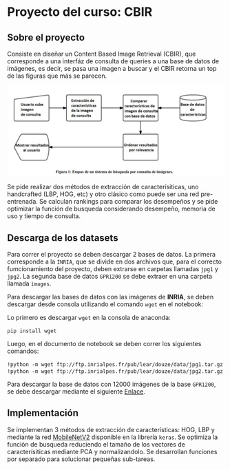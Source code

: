 # Proyecto del curso:  CBIR

## Sobre el proyecto

 Consiste en diseñar un Content Based Image Retrieval (CBIR), que corresponde a una interfáz de consulta de queries a una base de datos de imágenes, es decir, se pasa una imagen a buscar y el CBIR retorna un top de las figuras que más se parecen.
 
 ![alt text](https://github.com/mvarasg/EL5206/blob/main/Proyecto/CBIR.png?raw=true)
 
 Se pide realizar dos métodos de extracción de caracterísiticas, uno handcrafted (LBP, HOG, etc) y otro clásico como puede ser una red pre-entrenada. Se calculan rankings para comparar los desempeños y se pide optimizar la función de busqueda considerando desempeño, memoria de uso y tiempo de consulta.


## Descarga de los datasets
Para correr el proyecto se deben descargar 2 bases de datos. La primera corresponde a la ```INRIA```, que se divide en dos archivos que, para el correcto fumcionamiento del proyecto, deben extrarse en carpetas llamadas ```jpg1``` y ```jpg2```. La segunda base de datos ```GPR1200``` se debe extraer en una carpeta llamada ```ìmages```.


Para descargar las bases de datos con las imágenes de **INRIA**, se deben descargar desde consola utilizando el comando `wget` en el notebook:

Lo primero es descargar `wget` en la consola de anaconda:
```
pip install wget
```
Luego, en el documento de notebook se deben correr los siguientes comandos:
```
!python -m wget ftp://ftp.inrialpes.fr/pub/lear/douze/data/jpg1.tar.gz
!python -m wget ftp://ftp.inrialpes.fr/pub/lear/douze/data/jpg2.tar.gz
```

Para descargar la base de datos con 12000 imágenes de la base `GPR1200`, se debe descargar mediante el siguiente [Enlace](https://visual-computing.com/files/GPR1200/GPR1200.zip).
## Implementación

Se implementan 3 métodos de extracción de características: HOG, LBP y mediante la red [MobileNetV2](https://keras.io/api/applications/mobilenet/) disponible en la librería `keras`. Se optimiza la función de busqueda reduciendo el tamaño de los vectores de caracterísiticas mediante PCA y normalizandolo. Se desarrollan funciones por separado para solucionar pequeñas sub-tareas.
